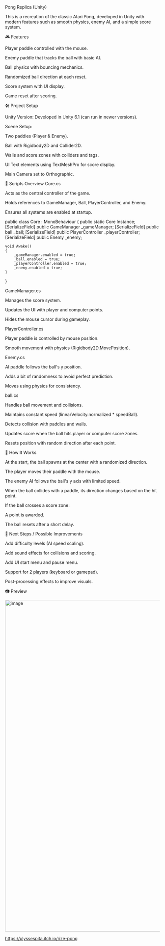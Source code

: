 Pong Replica (Unity)

This is a recreation of the classic Atari Pong, developed in Unity with modern features such as smooth physics, enemy AI, and a simple score system.

🎮 Features

Player paddle controlled with the mouse.

Enemy paddle that tracks the ball with basic AI.

Ball physics with bouncing mechanics.

Randomized ball direction at each reset.

Score system with UI display.

Game reset after scoring.

🛠️ Project Setup

Unity Version: Developed in Unity 6.1 (can run in newer versions).

Scene Setup:

Two paddles (Player & Enemy).

Ball with Rigidbody2D and Collider2D.

Walls and score zones with colliders and tags.

UI Text elements using TextMeshPro for score display.

Main Camera set to Orthographic.

📂 Scripts Overview
Core.cs

Acts as the central controller of the game.

Holds references to GameManager, Ball, PlayerController, and Enemy.

Ensures all systems are enabled at startup.

public class Core : MonoBehaviour
{
    public static Core Instance;
    [SerializeField] public GameManager _gameManager;
    [SerializeField] public ball _ball;
    [SerializeField] public PlayerController _playerController;
    [SerializeField] public Enemy _enemy;

    void Awake()
    {
        _gameManager.enabled = true;
        _ball.enabled = true;
        _playerController.enabled = true;
        _enemy.enabled = true;
    }
}

GameManager.cs

Manages the score system.

Updates the UI with player and computer points.

Hides the mouse cursor during gameplay.

PlayerController.cs

Player paddle is controlled by mouse position.

Smooth movement with physics (Rigidbody2D.MovePosition).

Enemy.cs

AI paddle follows the ball's y position.

Adds a bit of randomness to avoid perfect prediction.

Moves using physics for consistency.

ball.cs

Handles ball movement and collisions.

Maintains constant speed (linearVelocity.normalized * speedBall).

Detects collision with paddles and walls.

Updates score when the ball hits player or computer score zones.

Resets position with random direction after each point.

🎯 How It Works

At the start, the ball spawns at the center with a randomized direction.

The player moves their paddle with the mouse.

The enemy AI follows the ball's y axis with limited speed.

When the ball collides with a paddle, its direction changes based on the hit point.

If the ball crosses a score zone:

A point is awarded.

The ball resets after a short delay.

🚀 Next Steps / Possible Improvements

Add difficulty levels (AI speed scaling).

Add sound effects for collisions and scoring.

Add UI start menu and pause menu.

Support for 2 players (keyboard or gamepad).

Post-processing effects to improve visuals.

📷 Preview

<img width="1920" height="1080" alt="image" src="https://github.com/user-attachments/assets/5652a7bf-0d5e-4964-8d20-36fdef73501b" />

https://ulyssespita.itch.io/rize-pong
